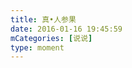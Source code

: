 ```yaml
---
title: 真•人参果
date: 2016-01-16 19:45:59
mCategories: [说说]
type: moment
---
```


<div id="pics-20160116194559"></div>

<script src="/lib/moment/pics.js"></script>
<script>
var data = [
    {"link": "2016-01-16_000000.webp", "type": "shuoshuo"},
    {"link": "2016-01-16_000001.webp", "type": "shuoshuo"},
    {"link": "2016-01-16_000002.webp", "type": "shuoshuo"},
    {"link": "2016-01-16_000003.webp", "type": "shuoshuo"}
];
picsRender(data, "pics-20160116194559");
</script>
